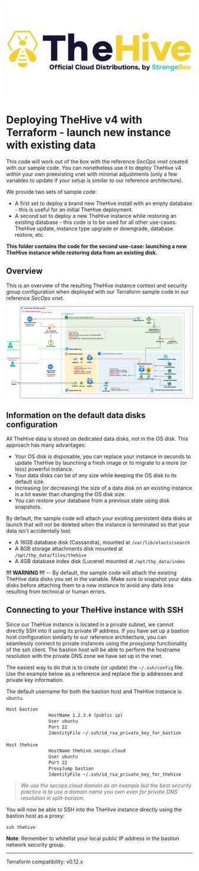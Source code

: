 ![TheHive official distribution](assets/logo-cloud-thehive.png)

# Deploying TheHive v4 with Terraform - launch new instance with existing data

This code will work out of the box with the reference *SecOps vnet* created with our sample code. You can nonetheless use it to deploy TheHive v4 within your own preexisting vnet with minimal adjustments (only a few variables to update if your setup is similar to our reference architecture).

We provide two sets of sample code:

+ A first set to deploy a brand new TheHive install with an empty database - this is useful for an initial TheHive deployment.
+ A second set to deploy a new TheHive instance while restoring an existing database - this code is to be used for all other use-cases: TheHive update, instance type upgrade or downgrade, database restore, etc.

**This folder contains the code for the second use-case: launching a new TheHive instance while restoring data from an existing disk.**

## Overview

This is an overview of the resulting TheHive instance context and security group configuration when deployed with our Terraform sample code in our reference *SecOps vnet*.

![TheHive deployed in our SecOps reference architecture vnet with a public-facing Application Gateway](assets/thehive.png)

## Information on the default data disks configuration
All TheHive data is stored on dedicated data disks, not in the OS disk. This approach has many advantages:

+ Your OS disk is disposable, you can replace your instance in seconds to update TheHive by launching a fresh image or to migrate to a more (or less) powerful instance.
+ Your data disks can be of any size while keeping the OS disk to its default size. 
+ Increasing (or decreasing) the size of a data disk on an existing instance is a lot easier than changing the OS disk size.
+ You can restore your database from a previous state using disk snapshots.

By default, the sample code will attach your existing persistent data disks at launch that will not be deleted when the instance is terminated so that your data isn't accidentally lost:

+ A 16GB database disk (Cassandra), mounted at `/var/lib/elasticsearch`
+ A 8GB storage attachments disk mounted at `/opt/thp_data/files/thehive`
+ A 4GB database index disk (Lucene) mounted at `/opt/thp_data/index`

**!!! WARNING !!!**  -- By default, the sample code will attach the existing TheHive data disks you set in the variable. Make sure to snapshot your data disks before attaching them to a new instance to avoid any data loss resulting from technical or human errors.

## Connecting to your TheHive instance with SSH
Since our TheHive instance is located in a private subnet, we cannot directly SSH into it using its private IP address. If you have set up a bastion host configuration similarly to our reference architecture, you can seamlessly connect to private instances using the *proxyjump* functionality of the ssh client. The bastion host will be able to perform the hostname resolution with the private DNS zone we have set up in the vnet.

The easiest way to do that is to create (or update) the `~/.ssh/config` file. Use the example below as a reference and replace the ip addresses and private key information.

The default username for both the bastion host and TheHive instance is `ubuntu`.

```
Host bastion
				HostName 1.2.3.4 (public ip)
				User ubuntu
				Port 22
				IdentityFile ~/.ssh/id_rsa_private_key_for_bastion

Host thehive
				HostName thehive.secops.cloud
				User ubuntu
				Port 22
				ProxyJump bastion
				IdentityFile ~/.ssh/id_rsa_private_key_for_thehive
```

> *We use the secops.cloud domain as an example but the best security practice is to use a domain name you own even for private DNS resolution in split-horizon.*

You will now be able to SSH into the TheHive instance directly using the bastion host as a proxy:

```
ssh thehive 
```

**Note**: Remember to whitelist your local public IP address in the bastion network security group. 

---
Terraform compatibility: v0.12.x
